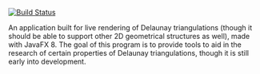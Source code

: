 [![Build Status](https://magnum.travis-ci.com/Decateron/delaunay-triangulation.svg?token=ZMKSt61qYsroKf5FBCgc&branch=master)](https://magnum.travis-ci.com/Decateron/delaunay-triangulation)

An application built for live rendering of Delaunay triangulations (though it should be able to support other 2D geometrical structures as well), made with JavaFX 8. The goal of this program is to provide tools to aid in the research of certain properties of Delaunay triangulations, though it is still early into development. 
